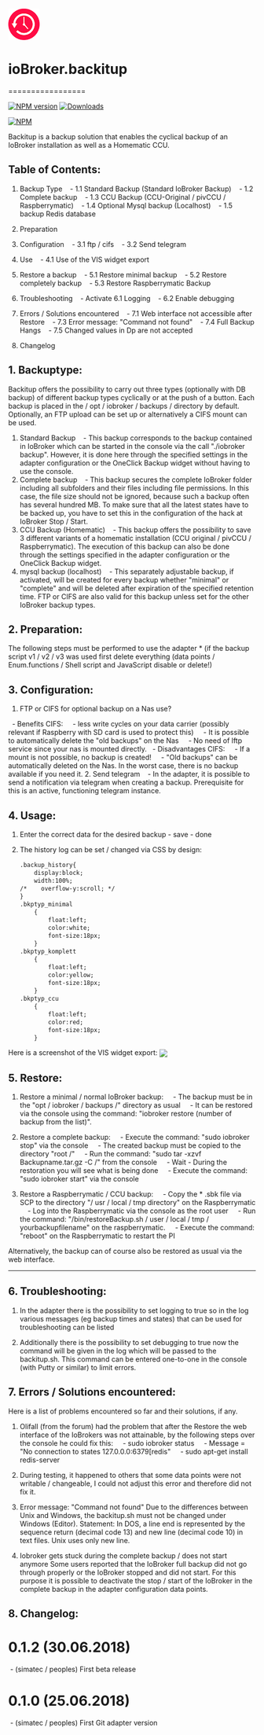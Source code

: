 ![Logo](admin/backitup.png)
# ioBroker.backitup
=================

[![NPM version](http://img.shields.io/npm/v/iobroker.backitup.svg)](https://www.npmjs.com/package/iobroker.backitup)
[![Downloads](https://img.shields.io/npm/dm/iobroker.backitup.svg)](https://www.npmjs.com/package/iobroker.backitup)

[![NPM](https://nodei.co/npm/iobroker.backitup.png?downloads=true)](https://nodei.co/npm/iobroker.backitup/)

Backitup is a backup solution that enables the cyclical backup of an IoBroker installation as well as a Homematic CCU.

## Table of Contents:
1. Backup Type
   - 1.1 Standard Backup (Standard IoBroker Backup)
   - 1.2 Complete backup
   - 1.3 CCU Backup (CCU-Original / pivCCU / Raspberrymatic)
   - 1.4 Optional Mysql backup (Localhost)
   - 1.5 backup Redis database
2. Preparation
   
3. Configuration
   - 3.1 ftp / cifs
   - 3.2 Send telegram
4. Use
   - 4.1 Use of the VIS widget export
5. Restore a backup
   - 5.1 Restore minimal backup
   - 5.2 Restore completely backup
   - 5.3 Restore Raspberrymatic Backup
6. Troubleshooting
   - Activate 6.1 Logging
   - 6.2 Enable debugging
7. Errors / Solutions encountered
   - 7.1 Web interface not accessible after Restore
   - 7.3 Error message: "Command not found"
   - 7.4 Full Backup Hangs
   - 7.5 Changed values ​​in Dp are not accepted

8. Changelog


## 1. Backuptype:

Backitup offers the possibility to carry out three types (optionally with DB backup) of different backup types cyclically or at the push of a button. Each backup is placed in the / opt / iobroker / backups / directory by default. Optionally, an FTP upload can be set up or alternatively a CIFS mount can be used.

1. Standard Backup
   - This backup corresponds to the backup contained in IoBroker which can be started in the console via the call "./iobroker backup". However, it is done here through the specified settings in the adapter configuration or the OneClick Backup widget without having to use the console.
2. Complete backup
   - This backup secures the complete IoBroker folder including all subfolders and their files including file permissions. In this case, the file size should not be ignored, because such a backup often has several hundred MB.
To make sure that all the latest states have to be backed up, you have to set this in the configuration of the hack at IoBroker Stop / Start.
3. CCU Backup (Homematic)
   - This backup offers the possibility to save 3 different variants of a homematic installation (CCU original / pivCCU / Raspberrymatic). The execution of this backup can also be done through the settings specified in the adapter configuration or the OneClick Backup widget.
4. mysql backup (localhost)
   - This separately adjustable backup, if activated, will be created for every backup whether "minimal" or "complete" and will be deleted after expiration of the specified retention time. FTP or CIFS are also valid for this backup unless set for the other IoBroker backup types.

## 2. Preparation:

The following steps must be performed to use the adapter * (if the backup script v1 / v2 / v3 was used first delete everything (data points / Enum.functions / Shell script and JavaScript disable or delete!)


## 3. Configuration:

1. FTP or CIFS for optional backup on a Nas use?

  - Benefits CIFS:
    - less write cycles on your data carrier (possibly relevant if Raspberry with SD card is used to protect this)
    - It is possible to automatically delete the "old backups" on the Nas
    - No need of lftp service since your nas is mounted directly.
  - Disadvantages CIFS:
    - If a mount is not possible, no backup is created!
    - "Old backups" can be automatically deleted on the Nas. In the worst case, there is no backup available if you need it.
2. Send telegram
   - In the adapter, it is possible to send a notification via telegram when creating a backup. Prerequisite for this is an active, functioning telegram instance.


## 4. Usage:

1. Enter the correct data for the desired backup - save - done

3. The history log can be set / changed via CSS by design:
   ```
   .backup_history{
       display:block;
       width:100%;
   /*    overflow-y:scroll; */
   }
   .bkptyp_minimal
       {
           float:left;
           color:white;
           font-size:18px;
       }
   .bkptyp_komplett
       {
           float:left;
           color:yellow;
           font-size:18px;
       }
   .bkptyp_ccu
       {
           float:left;
           color:red;
           font-size:18px;
       }
   ```
Here is a screenshot of the VIS widget export:
<img src="https://github.com/peoples0815/backitup/blob/master/img/screenshot_vis-export.jpg" align=center>

## 5. Restore:

1. Restore a minimal / normal IoBroker backup:
    - The backup must be in the "opt / iobroker / backups /" directory as usual
    - It can be restored via the console using the command: "iobroker restore (number of backup from the list)".

2. Restore a complete backup:
    - Execute the command: "sudo iobroker stop" via the console
    - The created backup must be copied to the directory "root /"
    - Run the command: "sudo tar -xzvf Backupname.tar.gz -C /" from the console
    - Wait - During the restoration you will see what is being done
    - Execute the command: "sudo iobroker start" via the console

3. Restore a Raspberrymatic / CCU backup:
    - Copy the * .sbk file via SCP to the directory "/ usr / local / tmp directory" on the Raspberrymatic
    - Log into the Raspberrymatic via the console as the root user
    - Run the command: "/bin/restoreBackup.sh / user / local / tmp / yourbackupfilename" on the raspberrymatic.
    - Execute the command: "reboot" on the Raspberrymatic to restart the PI

Alternatively, the backup can of course also be restored as usual via the web interface.
-------------------------------------------------- -------------------------
## 6. Troubleshooting:

1. In the adapter there is the possibility to set logging to true so in the log various messages (eg backup times and states) that can be used for troubleshooting can be listed

2. Additionally there is the possibility to set debugging to true now the command will be given in the log which will be passed to the backitup.sh. This command can be entered one-to-one in the console (with Putty or similar) to limit errors.

## 7. Errors / Solutions encountered:

Here is a list of problems encountered so far and their solutions, if any.

1. Olifall (from the forum) had the problem that after the Restore the web interface of the IoBrokers was not attainable, by the following steps over the console he could fix this:
    - sudo iobroker status
    - Message = "No connection to states 127.0.0.0:6379[redis"
    - sudo apt-get install redis-server

2. During testing, it happened to others that some data points were not writable / changeable, I could not adjust this error and therefore did not fix it.

3. Error message: "Command not found"
Due to the differences between Unix and Windows, the backitup.sh must not be changed under Windows (Editor).
Statement:
In DOS, a line end is represented by the sequence return (decimal code 13) and new line (decimal code 10) in text files. Unix uses only new line.

4. Iobroker gets stuck during the complete backup / does not start anymore
Some users reported that the IoBroker full backup did not go through properly or the IoBroker stopped and did not start. For this purpose it is possible to deactivate the stop / start of the IoBroker in the complete backup in the adapter configuration data points.

## 8. Changelog:

# 0.1.2 (30.06.2018)
 - (simatec / peoples) First beta release

# 0.1.0 (25.06.2018)
 - (simatec / peoples) First Git adapter version
